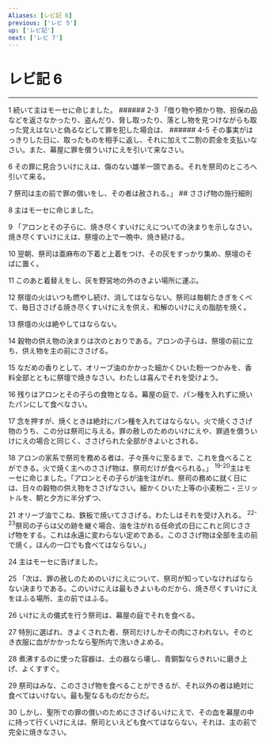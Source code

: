 ```yaml
---
Aliases: [レビ記 6]
previous: ['レビ 5']
up: ['レビ記']
next: ['レビ 7']
---
```

# レビ記 6

***




1 
続いて主はモーセに命じました。 ###### 2-3 「借り物や預かり物、担保の品などを返さなかったり、盗んだり、脅し取ったり、落とし物を見つけながらも取った覚えはないと偽るなどして罪を犯した場合は、 ###### 4-5 その事実がはっきりした日に、取ったものを相手に返し、それに加えて二割の罰金を支払いなさい。また、幕屋に罪を償ういけにえを引いて来なさい。 



6 
その罪に見合ういけにえは、傷のない雄羊一頭である。それを祭司のところへ引いて来る。 



7 
祭司は主の前で罪の償いをし、その者は赦される。」 ## ささげ物の施行細則 



8 
主はモーセに命じました。 



9 
「アロンとその子らに、焼き尽くすいけにえについての決まりを示しなさい。焼き尽くすいけにえは、祭壇の上で一晩中、焼き続ける。 



10 
翌朝、祭司は亜麻布の下着と上着をつけ、その灰をすっかり集め、祭壇のそばに置く。 



11 
このあと着替えをし、灰を野営地の外のきよい場所に運ぶ。 



12 
祭壇の火はいつも燃やし続け、消してはならない。祭司は毎朝たきぎをくべて、毎日ささげる焼き尽くすいけにえを供え、和解のいけにえの脂肪を焼く。 



13 
祭壇の火は絶やしてはならない。 



14 
穀物の供え物の決まりは次のとおりである。アロンの子らは、祭壇の前に立ち、供え物を主の前にささげる。 



15 
なだめの香りとして、オリーブ油のかかった細かくひいた粉一つかみを、香料全部とともに祭壇で焼きなさい。わたしは喜んでそれを受けよう。 



16 
残りはアロンとその子らの食物となる。幕屋の庭で、パン種を入れずに焼いたパンにして食べなさい。 



17 
念を押すが、焼くときは絶対にパン種を入れてはならない。火で焼くささげ物のうち、この分は祭司に与える。罪の赦しのためのいけにえや、罪過を償ういけにえの場合と同じく、ささげられた全部がきよいとされる。 



18 
アロンの家系で祭司を務める者は、子々孫々に至るまで、これを食べることができる。火で焼く主へのささげ物は、祭司だけが食べられる。」 <sup class="versenum">19-20</sup>主はモーセに命じました。「アロンとその子らが油を注がれ、祭司の務めに就く日には、日々の穀物の供え物をささげなさい。細かくひいた上等の小麦粉二・三リットルを、朝と夕方に半分ずつ、 



21 
オリーブ油でこね、鉄板で焼いてささげる。わたしはそれを受け入れる。 <sup class="versenum">22-23</sup>祭司の子らは父の跡を継ぐ場合、油を注がれる任命式の日にこれと同じささげ物をする。これは永遠に変わらない定めである。このささげ物は全部を主の前で焼く。ほんの一口でも食べてはならない。」 



24 
主はモーセに告げました。 



25 
「次は、罪の赦しのためのいけにえについて、祭司が知っていなければならない決まりである。このいけにえは最もきよいものだから、焼き尽くすいけにえをほふる場所、主の前でほふる。 



26 
いけにえの儀式を行う祭司は、幕屋の庭でそれを食べる。 



27 
特別に選ばれ、きよくされた者、祭司だけしかその肉にさわれない。そのとき衣服に血がかかったなら聖所内で洗いきよめる。 



28 
煮沸するのに使った容器は、土の器なら壊し、青銅製ならきれいに磨き上げ、よくすすぐ。 



29 
祭司はみな、このささげ物を食べることができるが、それ以外の者は絶対に食べてはいけない。最も聖なるものだからだ。 



30 
しかし、聖所での罪の償いのためにささげるいけにえで、その血を幕屋の中に持って行くいけにえは、祭司といえども食べてはならない。それは、主の前で完全に焼きなさい。
